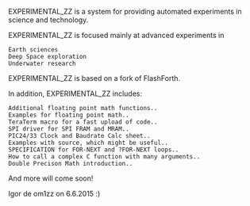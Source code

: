 EXPERIMENTAL_ZZ is a system for providing automated experiments in science and technology.

EXPERIMENTAL_ZZ is focused mainly at advanced experiments in

	Earth sciences
	Deep Space exploration
	Underwater research

EXPERIMENTAL_ZZ is based on a fork of FlashForth.

In addition, EXPERIMENTAL_ZZ includes:

	Additional floating point math functions..
	Examples for floating point math..
	TeraTerm macro for a fast upload of code..
	SPI driver for SPI FRAM and MRAM..
	PIC24/33 Clock and Baudrate Calc sheet..
	Examples with source, which might be useful..
	SPECIFICATION for FOR-NEXT and ?FOR-NEXT loops..
	How to call a complex C function with many arguments..
	Double Precison Math introduction..

And more will come soon!

Igor de om1zz on 6.6.2015 :)


